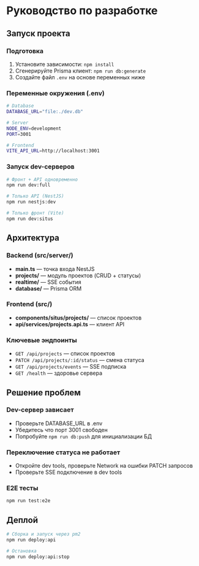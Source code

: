 # Руководство по разработке

## Запуск проекта

### Подготовка
1. Установите зависимости: `npm install`
2. Сгенерируйте Prisma клиент: `npm run db:generate`
3. Создайте файл `.env` на основе переменных ниже

### Переменные окружения (.env)
```bash
# Database
DATABASE_URL="file:./dev.db"

# Server
NODE_ENV=development
PORT=3001

# Frontend
VITE_API_URL=http://localhost:3001
```

### Запуск dev-серверов
```bash
# Фронт + API одновременно
npm run dev:full

# Только API (NestJS)
npm run nestjs:dev

# Только фронт (Vite)
npm run dev:situs
```

## Архитектура

### Backend (src/server/)
- **main.ts** — точка входа NestJS
- **projects/** — модуль проектов (CRUD + статусы)
- **realtime/** — SSE события
- **database/** — Prisma ORM

### Frontend (src/)
- **components/situs/projects/** — список проектов
- **api/services/projects.api.ts** — клиент API

### Ключевые эндпоинты
- `GET /api/projects` — список проектов
- `PATCH /api/projects/:id/status` — смена статуса
- `GET /api/projects/events` — SSE подписка
- `GET /health` — здоровье сервера

## Решение проблем

### Dev-сервер зависает
- Проверьте DATABASE_URL в .env
- Убедитесь что порт 3001 свободен
- Попробуйте `npm run db:push` для инициализации БД

### Переключение статуса не работает
- Откройте dev tools, проверьте Network на ошибки PATCH запросов
- Проверьте SSE подключение в dev tools

### E2E тесты
```bash
npm run test:e2e
```

## Деплой
```bash
# Сборка и запуск через pm2
npm run deploy:api

# Остановка
npm run deploy:api:stop
```
